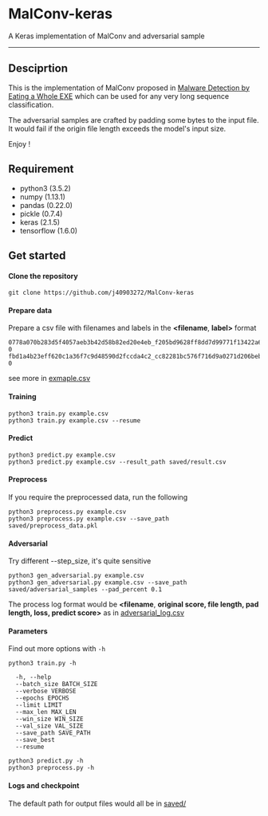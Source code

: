 # MalConv-keras
A Keras implementation of MalConv and adversarial sample

---
## Desciprtion

This is the implementation of MalConv proposed in [Malware Detection by Eating a Whole EXE](https://arxiv.org/abs/1710.09435) which can be used for any very long sequence classification.

The adversarial samples are crafted by padding some bytes to the input file. It would fail if the origin file length exceeds the model's input size.

Enjoy !

## Requirement
- python3 (3.5.2)
- numpy (1.13.1)
- pandas (0.22.0)
- pickle (0.7.4)
- keras (2.1.5)
- tensorflow (1.6.0)

## Get started
#### Clone the repository
```
git clone https://github.com/j40903272/MalConv-keras
```
#### Prepare data
Prepare a csv file with filenames and labels in the  **<filename**, **label>**  format
```
0778a070b283d5f4057aeb3b42d58b82ed20e4eb_f205bd9628ff8dd7d99771f13422a665a70bb916, 0
fbd1a4b23eff620c1a36f7c9d48590d2fccda4c2_cc82281bc576f716d9a0271d206beb81ad078b53, 0
```
see more in [exmaple.csv](https://github.com/j40903272/MalConv-keras/blob/master/example.csv)
#### Training
```
python3 train.py example.csv
python3 train.py example.csv --resume
```
#### Predict
```
python3 predict.py example.csv
python3 predict.py example.csv --result_path saved/result.csv
```

#### Preprocess
If you require the preprocessed data, run the following
```
python3 preprocess.py example.csv
python3 preprocess.py example.csv --save_path saved/preprocess_data.pkl
```
#### Adversarial
Try different --step_size, it's quite sensitive
```
python3 gen_adversarial.py example.csv
python3 gen_adversarial.py example.csv --save_path saved/adversarial_samples --pad_percent 0.1
```
The process log format would be **<filename**, **original score, file length, pad length, loss, predict score>**
as in [adversarial_log.csv](https://github.com/j40903272/MalConv-keras/blob/master/saved/adversarial_log.csv)


#### Parameters
Find out more options with `-h`
```
python3 train.py -h

  -h, --help
  --batch_size BATCH_SIZE
  --verbose VERBOSE
  --epochs EPOCHS
  --limit LIMIT
  --max_len MAX_LEN
  --win_size WIN_SIZE
  --val_size VAL_SIZE
  --save_path SAVE_PATH
  --save_best
  --resume
  
python3 predict.py -h
python3 preprocess.py -h
```
#### Logs and checkpoint
The default path for output files would all be in [saved/](https://github.com/j40903272/MalConv-keras/tree/master/saved)
